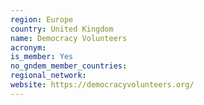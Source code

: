 ```yaml
---
region: Europe
country: United Kingdom
name: Democracy Volunteers
acronym: 
is_member: Yes
no_gndem_member_countries: 
regional_network: 
website: https://democracyvolunteers.org/
---
```

